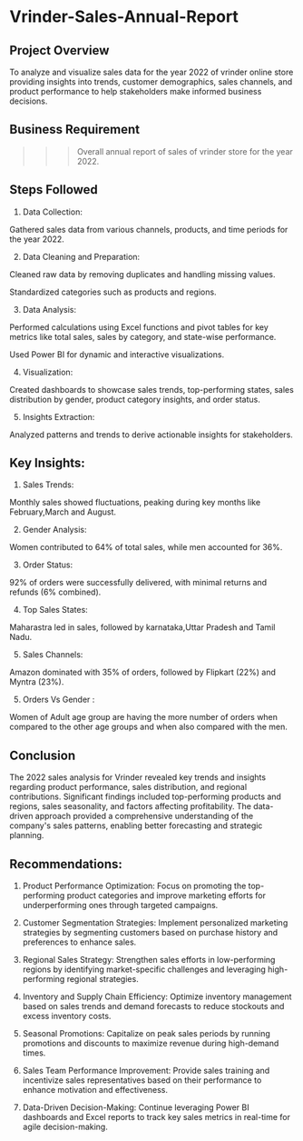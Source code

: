 # Vrinder-Sales-Annual-Report
## Project Overview
To analyze and visualize sales data for the year 2022 of vrinder online store providing insights into trends, customer demographics, sales channels, and product performance to help stakeholders make informed business decisions.

## Business Requirement
>>> Overall annual report of sales of vrinder store for the year 2022.


## Steps Followed
1. Data Collection:

  Gathered sales data from various channels, products, and time periods for the year 2022.



2. Data Cleaning and Preparation:

  Cleaned raw data by removing duplicates and handling missing values.

  Standardized categories such as products and regions.



3. Data Analysis:

  Performed calculations using Excel functions and pivot tables for key metrics like total sales, sales by category, and state-wise performance.

  Used Power BI for dynamic and interactive visualizations.

4. Visualization:

  Created dashboards to showcase sales trends, top-performing states, sales distribution by gender, product category insights, and order status.



5. Insights Extraction:

  Analyzed patterns and trends to derive actionable insights for stakeholders.

## Key Insights:

1. Sales Trends:

  Monthly sales showed fluctuations, peaking during key months like February,March and August.



2. Gender Analysis:

  Women contributed to 64% of total sales, while men accounted for 36%.



3. Order Status:

  92% of orders were successfully delivered, with minimal returns and refunds (6% combined).



4. Top Sales States:

  Maharastra led in sales, followed by  karnataka,Uttar Pradesh and Tamil Nadu.

5. Sales Channels:

  Amazon dominated with 35% of orders, followed by Flipkart (22%) and Myntra (23%).

5. Orders Vs Gender :

 Women of Adult age group are having the more number of orders when compared to the other age groups and when also compared with the men.

 ## Conclusion

 The 2022 sales analysis for Vrinder revealed key trends and insights regarding product performance, sales distribution, and regional contributions. Significant findings included top-performing products and regions, sales seasonality, and factors affecting profitability. The data-driven approach provided a comprehensive understanding of the company's sales patterns, enabling better forecasting and strategic planning.

 ## Recommendations:

1. Product Performance Optimization:
Focus on promoting the top-performing product categories and improve marketing efforts for underperforming ones through targeted campaigns.


2. Customer Segmentation Strategies:
Implement personalized marketing strategies by segmenting customers based on purchase history and preferences to enhance sales.


3. Regional Sales Strategy:
Strengthen sales efforts in low-performing regions by identifying market-specific challenges and leveraging high-performing regional strategies.


4. Inventory and Supply Chain Efficiency:
Optimize inventory management based on sales trends and demand forecasts to reduce stockouts and excess inventory costs.

5. Seasonal Promotions:
Capitalize on peak sales periods by running promotions and discounts to maximize revenue during high-demand times.


6. Sales Team Performance Improvement:
Provide sales training and incentivize sales representatives based on their performance to enhance motivation and effectiveness.


7. Data-Driven Decision-Making:
Continue leveraging Power BI dashboards and Excel reports to track key sales metrics in real-time for agile decision-making.



